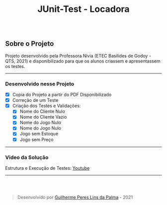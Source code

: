 <h1 align="center">
  JUnit-Test - Locadora
</h1>

<br />
<br />

## Sobre o Projeto
Projeto desenvolvido pela Professora Nivia (ETEC Basilides de Godoy - QTS, 2021) e disponibilizado para que os alunos
criassem e apresentassem os testes.

---

### Desenvolvido nesse Projeto
- [X] Copia do Projeto a partir do PDF Disponibilizado
- [X] Correção de um Teste
- [X] Criação dos Testes e Validações:
  - [X] Nome do Cliente Nulo
  - [X] Nome do Cliente Vazio
  - [X] Nome do Jogo Nulo
  - [X] Nome do Jogo Nulo
  - [X] Jogo sem Estoque
  - [X] Jogo sem Preço 

---

### Video da Solução
Estrutura e Execução de Testes: [Youtube](https://www.youtube.com/watch?v=IiIFSHOrfBQ)

---

<br />
<br />

> Desenvolvido por [Guilherme Peres Lins da Palma](https://github.com/GuilhermePalma) - 2021
